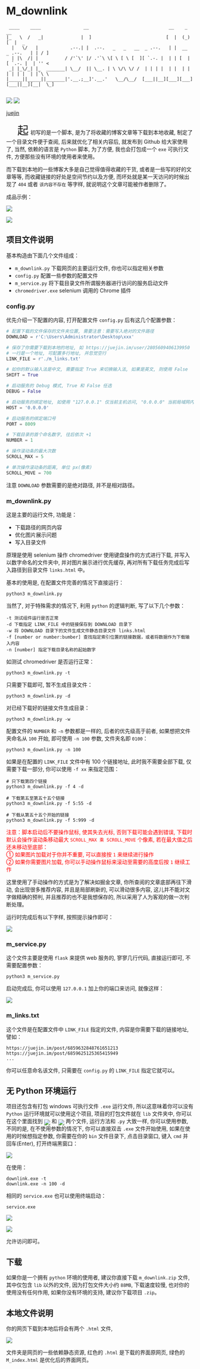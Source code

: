 # M_downlink

```text
 ____    ____                __                              __    _            __       
|_   \  /   _|              |  ]                            [  |  (_)          [  |  _   
  |   \/   |            .--.| |  .--.   _   _   __  _ .--.   | |  __   _ .--.   | | / ]  
  | |\  /| |          / /'`\' |/ .'`\ \[ \ [ \ [  ][ `.-. |  | | [  | [ `.-. |  | '' <   
 _| |_\/_| |_  _______| \__/  || \__. | \ \/\ \/ /  | | | |  | |  | |  | | | |  | |`\ \  
|_____||_____||_______|'.__.;__]'.__.'   \__/\__/  [___||__][___][___][___||__][__|  \_] 
                                                                                         
```

![](https://img.shields.io/badge/python-3.8.2-red?style=for-the-badge&logo=python)
![](https://img.shields.io/badge/flask-1.1.2-red?style=for-the-badge&logo=flask)

[juejin](https://juejin.im/post/6863063060387463175/)

<span style="font-size: 30px; padding: 0 5px 0 30px">起</span>初写的是一个脚本,
是为了将收藏的博客文章等下载到本地收藏,
制定了一个目录文件便于查阅,
后来就优化了相关内容后,
就发布到 Github 给大家使用了,
当然,
依赖的语言是 `Python` 脚本,
为了方便,
我也会打包成一个 `exe` 可执行文件,
方便那些没有环境的使用者来使用。

而下载到本地的一些博客大多是自己觉得值得收藏的干货,
或者是一些写的好的文章等等,
而收藏链接的好处是空间节约以及方便,
而坏处就是某一天访问的时候出现了 `404` 或者 `该内容不存在` 等字样,
就说明这个文章可能被作者删除了。

成品示例：

![](https://p3-juejin.byteimg.com/tos-cn-i-k3u1fbpfcp/24708d164cbf43c989ad1cc59c31394c~tplv-k3u1fbpfcp-zoom-1.image)

![](https://p1-juejin.byteimg.com/tos-cn-i-k3u1fbpfcp/bfab2f239ba4440788991f5fde495690~tplv-k3u1fbpfcp-zoom-1.image)

## 项目文件说明
基本构造由下面几个文件组成：

* `m_downlink.py` 下载网页的主要运行文件, 你也可以指定相关参数
* `config.py` 配置一些参数的配置文件
* `m_service.py` 将下载目录文件所谓服务器进行访问的服务启动文件
* `chromedriver.exe` selenium 调用的 Chrome 插件

### config.py
优先介绍一下配置的内容,
打开配置文件 `config.py` 后有这几个配置参数：
```python
# 配置下载的文件保存的文件夹位置, 需要注意：需要写入绝对的文件路径
DOWNLOAD = r'C:\Users\Administrator\Desktop\xxx'

# 保存了你需要下载到本地的地址, 如 https://juejin.im/user/2805609406139950
# 一行是一个地址, 可配置多行地址, 并忽觉空行
LINK_FILE = r'./m_links.txt'

# 如你的默认输入法是中文, 需要指定 True 来切换输入法, 如果是英文, 则使用 False
SHIFT = True

# 启动服务的 Debug 模式, True 和 False 任选
DEBUG = False

# 启动服务的绑定地址, 如使用 "127.0.0.1" 仅当前主机访问, "0.0.0.0" 当前局域网内可访问
HOST = '0.0.0.0'

# 启动服务的绑定端口号
PORT = 8009

# 下载目录的首个命名数字, 往后依次 +1
NUMBER = 1

# 操作滚动条的最大次数
SCROLL_MAX = 5

# 单次操作滚动条的距离, 单位 px(像素)
SCROLL_MOVE = 700
```
注意 `DOWNLOAD` 参数需要的是绝对路径,
并不是相对路径。

### m_downlink.py
这是主要的运行文件,
功能是：

* 下载路径的网页内容
* 优化图片展示问题
* 写入目录文件

原理是使用 selenium 操作 chromedriver 使用键盘操作的方式进行下载,
并写入以数字命名的文件夹中,
并对图片展示进行优先缓存,
再对所有下载任务完成后写入路径到目录文件 `links.html` 中。

基本的使用是,
在配置文件完善的情况下直接运行：
```shell
python3 m_downlink.py
```
当然了,
对于特殊需求的情况下,
利用 `python` 的逻辑判断,
写了以下几个参数：
```text
-t 测试组件运行是否正常
-d 下载指定 LINK_FILE 中的链接保存到 DOWNLOAD 目录下
-w 将 DOWNLOAD 目录下的文件生成文件静态目录文件 links.html
-f [number or number:bumber] 查找指定索引位置的链接数据，或者将数据作为下载输入内容
-n [number] 指定下载目录名称的起始数字
```
如测试 chromedriver 是否运行正常：
```shell
python3 m_downlink.py -t
```
只需要下载即可,
暂不生成目录文件：
```shell
python3 m_downlink.py -d
```
对已经下载好的链接文件生成目录：
```shell
python3 m_downlink.py -w
```
配置文件的 `NUMBER` 和 `-n` 参数都是一样的,
后者的优先级高于前者,
如果想把文件夹命名从 `100` 开始,
即可使用 `-n 100` 参数, 文件夹名即 `0100`：
```shell
python3 m_downlink.py -n 100
```
如果是在配置的 `LINK_FILE` 文件中有 100 个链接地址,
此时我不需要全部下载,
仅需要下载一部分,
你可以使用 `-f xx` 来指定范围：
```shell
# 只下载第四个链接
python3 m_downlink.py -f 4 -d

# 下载第五至第五十五个链接
python3 m_downlink.py -f 5:55 -d

# 下载从第五十五个开始的链接
python3 m_downlink.py -f 5:999 -d
```
<span style="color: red">
  注意：脚本启动后不要操作鼠标,
  使其失去光标,
  否则下载可能会遇到错误,
  下载时默认会操作滚动条移动最大 <code>SCROLL_MAX 乘 SCROLL_MOVE</code> 个像素,
  若在最大值之后还未移动至底部：<br>
  ① 如果图片加载对于你并不重要,
  可以直接按 <code>1</code> 来继续进行操作<br>
  ② 如果你需要图片加载,
  你可以手动操作鼠标来滚动至需要的高度后按 <code>1</code> 继续工作
</span>

这里使用了手动操作的方式是为了解决如掘金文章,
你所查阅的文章底部再往下滑动,
会出现很多推荐内容,
并且是局部刷新的,
可以滑动很多内容,
这儿并不能对文字做精确的预判,
并且推荐的也不是我想保存的,
所以采用了人为客观的做一次判断处理。

运行时完成后有以下字样,
按照提示操作即可：

![](https://p9-juejin.byteimg.com/tos-cn-i-k3u1fbpfcp/fce358fa8954443b85415936465656f6~tplv-k3u1fbpfcp-zoom-1.image)

### m_service.py
这个文件主要是使用 `flask` 来提供 web 服务的,
寥寥几行代码,
直接运行即可,
不需要配置参数：
```shell
python3 m_service.py
```
启动完成后,
你可以使用 `127.0.0.1` 加上你的端口来访问,
就像这样：

![](https://p1-juejin.byteimg.com/tos-cn-i-k3u1fbpfcp/a22252cd3cfb44aea33ce96087b11a14~tplv-k3u1fbpfcp-zoom-1.image)

### m_links.txt
这个文件是在配置文件中 `LINK_FILE` 指定的文件,
内容是你需要下载的链接地址,
譬如：
```url
https://juejin.im/post/6859632848761651213
https://juejin.im/post/6859625125365415949
...
```
你可以任意命名该文件,
只需要在 `config.py` 的 `LINK_FILE` 指定它就可以。

## 无 Python 环境运行
项目还包含有打包 windows 可执行文件 `.exe` 运行文件,
所以这意味着你可以没有 `Python` 运行环境就可以使用这个项目,
项目的打包文件就在 `lib` 文件夹中,
你可以在这个里面找到
<img style="overflow:hidden; margin: 0px 0 -6px 0;" src="https://p1-juejin.byteimg.com/tos-cn-i-k3u1fbpfcp/24bc577e790e43308eff23c59116505c~tplv-k3u1fbpfcp-zoom-1.image">
和
<img style="overflow:hidden; margin: 0px 0 -6px 0;" src="https://p6-juejin.byteimg.com/tos-cn-i-k3u1fbpfcp/7ef02429f3cc4fdda285a67525f49c13~tplv-k3u1fbpfcp-zoom-1.image">
两个文件,
运行方法和 `.py` 大致一样,
你可以使用参数,
不同的是,
在不使用参数的情况下,
你可以直接双击 `.exe` 文件开始使用,
如果在使用的时候想指定参数,
你需要在你的 `bin` 文件目录下,
点击目录窗口,
键入 `cmd` 并 回车(Enter),
打开终端黑窗口：

![](https://p1-juejin.byteimg.com/tos-cn-i-k3u1fbpfcp/69e35cc18aa04c3a8d0e7c22bdc5dcbb~tplv-k3u1fbpfcp-zoom-1.image)

在使用：
```shell
downlink.exe -t
downlink.exe -n 100 -d
```
相同的 `service.exe` 也可以使用终端启动：
```shell
service.exe
```

![](https://p1-juejin.byteimg.com/tos-cn-i-k3u1fbpfcp/708c9af6d711423c9851e229a8a716e6~tplv-k3u1fbpfcp-zoom-1.image)

![](https://p9-juejin.byteimg.com/tos-cn-i-k3u1fbpfcp/ae0272c2c05a4e01809805ddddd86e9d~tplv-k3u1fbpfcp-zoom-1.image)

允许访问即可。

## 下载
如果你是一个拥有 `python` 环境的使用者,
建议你直接下载 `m_downlink.zip` 文件,
其中仅包含 `lib` 以外的文件,
因为打包文件大小约 `88MB`,
下载速度较慢,
也对你的使用没有任何作用,
如果你没有环境的支持,
建议你下载项目 `.zip`。

## 本地文件说明
你的网页下载到本地后将会有两个 `.html` 文件,

![](https://p1-juejin.byteimg.com/tos-cn-i-k3u1fbpfcp/94fc3919d6c040be982a3da5b8a4c75c~tplv-k3u1fbpfcp-zoom-1.image)

文件夹是网页的一些依赖静态资源,
红色的 `.html` 是下载的界面原网页,
绿色的 `M_index.html` 是优化后的界面网页。